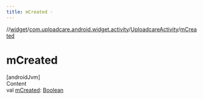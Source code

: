 ```yaml
---
title: mCreated -
---
```

//[widget](../../index.md)/[com.uploadcare.android.widget.activity](../index.md)/[UploadcareActivity](index.md)/[mCreated](m-created.md)



# mCreated  
[androidJvm]  
Content  
val [mCreated](m-created.md): [Boolean](https://kotlinlang.org/api/latest/jvm/stdlib/kotlin/-boolean/index.html)  



